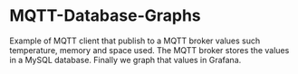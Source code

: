 # MQTT-Database-Graphs
Example of MQTT client that publish to a MQTT broker values such temperature, memory and space used. The MQTT broker stores the values in a MySQL database. Finally we graph that values in Grafana.
